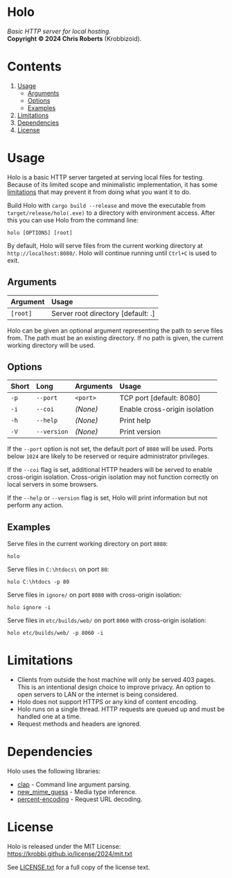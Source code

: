 # Holo
_Basic HTTP server for local hosting._  
__Copyright &copy; 2024 Chris Roberts__ (Krobbizoid).

# Contents
1. [Usage](#usage)
   * [Arguments](#arguments)
   * [Options](#options)
   * [Examples](#examples)
2. [Limitations](#limitations)
3. [Dependencies](#dependencies)
4. [License](#license)

# Usage
Holo is a basic HTTP server targeted at serving local files for testing.
Because of its limited scope and minimalistic implementation, it has some
[limitations](#limitations) that may prevent it from doing what you want it to
do.

Build Holo with `cargo build --release` and move the executable from
`target/release/holo(.exe)` to a directory with environment access. After this
you can use Holo from the command line:
```shell
holo [OPTIONS] [root]
```

By default, Holo will serve files from the current working directory at
`http://localhost:8080/`. Holo will continue running until `Ctrl+C` is used to
exit.

## Arguments
| Argument | Usage                              |
| :------- | :--------------------------------- |
| `[root]` | Server root directory [default: .] |

Holo can be given an optional argument representing the path to serve files
from. The path must be an existing directory. If no path is given, the current
working directory will be used.

## Options
| Short | Long        | Arguments | Usage                         |
| :---- | :---------- | :-------- | :---------------------------- |
| `-p`  | `--port`    | `<port>`  | TCP port [default: 8080]      |
| `-i`  | `--coi`     | _(None)_  | Enable cross-origin isolation |
| `-h`  | `--help`    | _(None)_  | Print help                    |
| `-V`  | `--version` | _(None)_  | Print version                 |

If the `--port` option is not set, the default port of `8080` will be used.
Ports below `1024` are likely to be reserved or require administrator
privileges.

If the `--coi` flag is set, additional HTTP headers will be served to enable
cross-origin isolation. Cross-origin isolation may not function correctly on
local servers in some browsers.

If the `--help` or `--version` flag is set, Holo will print information but not
perform any action.

## Examples
Serve files in the current working directory on port `8080`:
```shell
holo
```

Serve files in `C:\htdocs\` on port `80`:
```shell
holo C:\htdocs -p 80
```

Serve files in `ignore/` on port `8080` with cross-origin isolation:
```shell
holo ignore -i
```

Serve files in `etc/builds/web/` on port `8060` with cross-origin isolation:
```shell
holo etc/builds/web/ -p 8060 -i
```

# Limitations
* Clients from outside the host machine will only be served 403 pages. This is
an intentional design choice to improve privacy. An option to open servers to
LAN or the internet is being considered.
* Holo does not support HTTPS or any kind of content encoding.
* Holo runs on a single thread. HTTP requests are queued up and must be handled
one at a time.
* Request methods and headers are ignored.

# Dependencies
Holo uses the following libraries:
* [clap](https://crates.io/crates/clap) - Command line argument parsing.
* [new_mime_guess](https://crates.io/crates/new_mime_guess) - Media type
inference.
* [percent-encoding](https://crates.io/crates/percent-encoding) - Request URL
decoding.

# License
Holo is released under the MIT License:  
https://krobbi.github.io/license/2024/mit.txt

See [LICENSE.txt](/LICENSE.txt) for a full copy of the license text.
